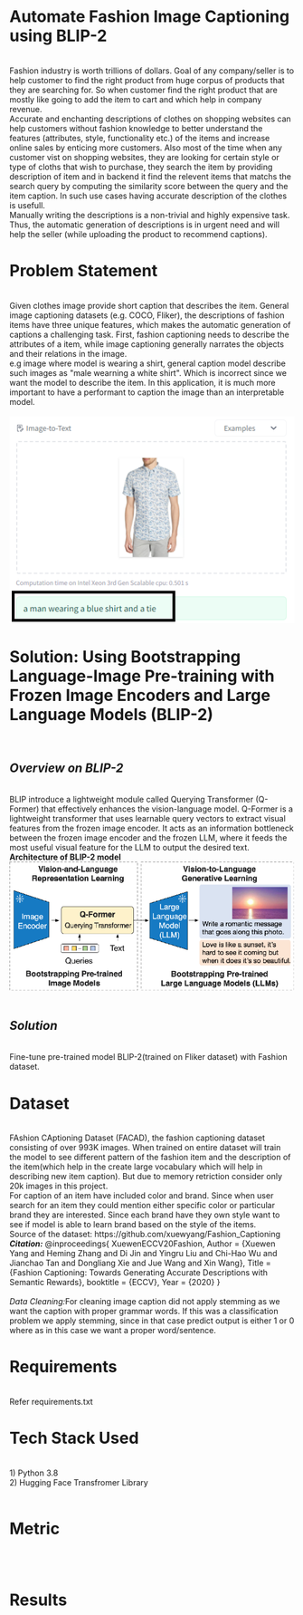 # **Automate Fashion Image Captioning using BLIP-2** # 
</br>
Fashion industry is worth trillions of dollars. Goal of any company/seller is to help customer to find the right product from huge corpus of products that they are searching for. So when customer find the right product that are mostly like going to add the item to cart and which help in company revenue.</br>
Accurate and enchanting descriptions of clothes on shopping websites can help customers without fashion knowledge to better understand the features
(attributes, style, functionality etc.) of the items and increase online sales by enticing more customers. Also most of the time when any customer vist on shopping websites, they are looking for certain style or type of cloths that wish to purchase, they search the item by providing description of item and in backend it find the relevent items that matchs the search query by computing the similarity score between the query and the item caption. In such use cases having accurate description of the clothes is usefull. </br>
Manually writing the descriptions is a non-trivial and highly expensive task. Thus, the automatic generation of descriptions is in urgent need and will help the seller (while uploading the product to recommend captions). 
</br>

# **Problem Statement** #
</br>
Given clothes image provide short caption that describes the item. 
General image captioning datasets (e.g. COCO, Fliker), the descriptions of fashion items have three unique features, which makes the automatic generation of captions a challenging task. First, fashion captioning needs to describe the attributes of a item, while image captioning generally narrates the objects and their relations in the image.</br>
e.g image where model is wearing a shirt, general caption model describe such images as "male wearning a white shirt". Which is incorrect since we want the model to describe the item.
In this application, it is much more important to have a performant to caption the image than an interpretable model.
</br>
&nbsp;&nbsp;&nbsp;&nbsp;&nbsp;&nbsp; &nbsp;&nbsp;&nbsp;&nbsp;&nbsp;&nbsp; &nbsp;&nbsp;&nbsp;&nbsp;&nbsp;&nbsp; &nbsp;&nbsp;&nbsp;&nbsp;&nbsp;&nbsp; &nbsp;&nbsp;&nbsp;&nbsp;&nbsp;&nbsp; &nbsp;&nbsp;&nbsp;&nbsp;&nbsp;&nbsp; &nbsp;&nbsp;&nbsp;&nbsp;&nbsp;&nbsp; &nbsp;&nbsp;&nbsp;&nbsp;&nbsp;&nbsp; <img src="images\challange_image_text.png"/>
</br>

# **Solution: Using Bootstrapping Language-Image Pre-training with Frozen Image Encoders and Large Language Models (BLIP-2)** #
</br>

## *Overview on BLIP-2* ##
</br>
BLIP introduce a lightweight module called Querying Transformer (Q-Former) that effectively enhances the vision-language model. Q-Former is a lightweight transformer that uses learnable query vectors to extract visual features from the frozen image encoder. It acts as an information bottleneck between the frozen image encoder and the frozen LLM, where it feeds the most useful visual feature for the LLM to output the desired text. 
</br>
    <b>Architecture of BLIP-2 model</b>
    &nbsp;&nbsp;&nbsp;&nbsp;&nbsp;&nbsp; &nbsp;&nbsp;&nbsp;&nbsp;&nbsp;&nbsp; &nbsp;&nbsp;&nbsp;&nbsp;&nbsp;&nbsp; &nbsp;&nbsp;&nbsp;&nbsp;&nbsp;&nbsp; &nbsp;&nbsp;&nbsp;&nbsp;&nbsp;&nbsp; &nbsp;&nbsp;&nbsp;&nbsp;&nbsp;&nbsp; &nbsp;&nbsp;&nbsp;&nbsp;&nbsp;&nbsp; &nbsp;&nbsp;&nbsp;&nbsp;&nbsp;&nbsp; <img src="images\BLIP-2.png"/>
</br>
</br>

## *Solution* #
</br>
Fine-tune pre-trained model BLIP-2(trained on Fliker dataset) with Fashion dataset.
</br>

# **Dataset** #
</br>
FAshion CAptioning Dataset (FACAD), the fashion captioning dataset consisting of over 993K images. 
When trained on entire dataset will train the model to see different pattern of the fashion item and the description of the item(which help in the create large vocabulary which will help in describing new item caption). But due to memory retriction consider only 20k images in this project. 
</br>
For caption of an item have included color and brand. Since when user search for an item they could mention either specific color or particular brand they are interested. Since each brand have they own style want to see if model is able to learn brand based on the style of the items.
</br>
Source of the dataset: https://github.com/xuewyang/Fashion_Captioning
</br>
<b><i>Citation:</i></b>
@inproceedings{
    XuewenECCV20Fashion,
    Author = {Xuewen Yang and Heming Zhang and Di Jin and Yingru Liu and Chi-Hao Wu and Jianchao Tan and Dongliang Xie and Jue Wang and Xin Wang},
    Title = {Fashion Captioning: Towards Generating Accurate Descriptions with Semantic Rewards},
    booktitle = {ECCV},
    Year = {2020}
    }
</br>
</br>
<i>Data Cleaning:</i>For cleaning image caption did not apply stemming  as we want the caption with proper grammar words. If this was a classification problem we apply stemming, since in that case predict output is either 1 or 0 where as in this case we want a proper word/sentence.

</br>

# **Requirements** #
</br>
    Refer requirements.txt 
</br>

# **Tech Stack Used** #
</br>
1) Python 3.8 </br>
2) Hugging Face Transfromer Library </br>
</br>

# **Metric** #
</br>

</br>

# **Results** #
</br>

</br>


